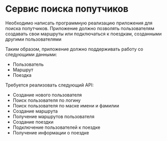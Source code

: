 # Сервис поиска попутчиков
Необходимо написать программную реализацию приложения для поиска попутчиков. Приложение должно позволять пользователям создавать свои маршруты или подключаться к поездкам, созданными другими пользователями

Таким образом, приложение должно поддерживать работу со следующими данными:

* Пользователь
* Маршрут 
* Поездка

Требуется реализовать следующий API:

* Создание нового пользователя
* Поиск пользователя по логину
* Поиск пользователя по маске имени и фамилии
* Создание маршрута
* Получение маршрутов пользователя
* Создание поездки
* Подключение пользователей к поездке 
* Получение информации о поездке
